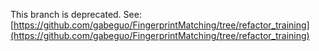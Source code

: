 This branch is deprecated. See: [https://github.com/gabeguo/FingerprintMatching/tree/refactor_training](https://github.com/gabeguo/FingerprintMatching/tree/refactor_training)
